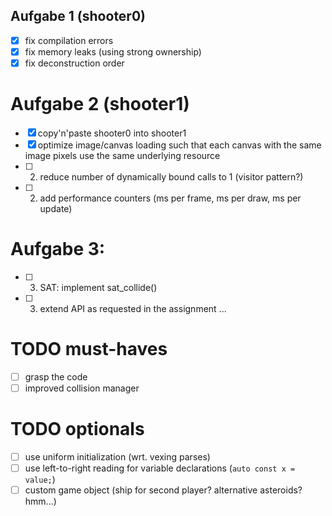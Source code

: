 
## Aufgabe 1 (shooter0)
- [x] fix compilation errors
- [x] fix memory leaks (using strong ownership)
- [x] fix deconstruction order

# Aufgabe 2 (shooter1)
- [x] copy'n'paste shooter0 into shooter1
- [x] optimize image/canvas loading such that each canvas with the same image pixels use the same underlying resource
- [ ] 2) reduce number of dynamically bound calls to 1 (visitor pattern?)
- [ ] 2) add performance counters (ms per frame, ms per draw, ms per update)

# Aufgabe 3:
- [ ] 3) SAT: implement sat_collide()
- [ ] 3) extend API as requested in the assignment ...

# TODO must-haves

- [ ] grasp the code
- [ ] improved collision manager

# TODO optionals
- [ ] use uniform initialization (wrt. vexing parses)
- [ ] use left-to-right reading for variable declarations (`auto const x = value;`)
- [ ] custom game object (ship for second player? alternative asteroids? hmm...)
